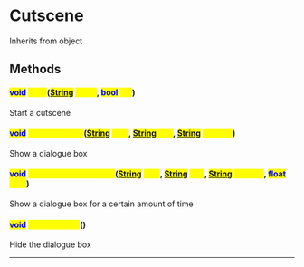 # Cutscene
Inherits from object
## Methods
#### <mark style="color:Blue;">void</mark> <mark style="color:Yellow;">Start</mark>(<mark style="color:Blue;">[String](../static/String.md)</mark> <mark style="color:Yellow;">name</mark>, <mark style="color:Blue;">bool</mark> <mark style="color:Yellow;">full</mark>)
Start a cutscene
#### <mark style="color:Blue;">void</mark> <mark style="color:Yellow;">ShowDialogue</mark>(<mark style="color:Blue;">[String](../static/String.md)</mark> <mark style="color:Yellow;">icon</mark>, <mark style="color:Blue;">[String](../static/String.md)</mark> <mark style="color:Yellow;">title</mark>, <mark style="color:Blue;">[String](../static/String.md)</mark> <mark style="color:Yellow;">content</mark>)
Show a dialogue box
#### <mark style="color:Blue;">void</mark> <mark style="color:Yellow;">ShowDialogueForTime</mark>(<mark style="color:Blue;">[String](../static/String.md)</mark> <mark style="color:Yellow;">icon</mark>, <mark style="color:Blue;">[String](../static/String.md)</mark> <mark style="color:Yellow;">title</mark>, <mark style="color:Blue;">[String](../static/String.md)</mark> <mark style="color:Yellow;">content</mark>, <mark style="color:Blue;">float</mark> <mark style="color:Yellow;">time</mark>)
Show a dialogue box for a certain amount of time
#### <mark style="color:Blue;">void</mark> <mark style="color:Yellow;">HideDialogue</mark>()
Hide the dialogue box

---

